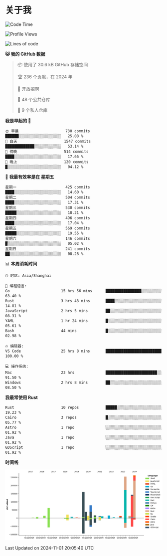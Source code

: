 # 关于我

<!--START_SECTION:waka-->
![Code Time](http://img.shields.io/badge/Code%20Time-3%2C289%20hrs%2037%20mins-blue)

![Profile Views](http://img.shields.io/badge/%E4%B8%AA%E4%BA%BA%E8%B5%84%E6%96%99%E8%A7%82%E7%9C%8B%E6%AC%A1%E6%95%B0-7-blue)

![Lines of code](https://img.shields.io/badge/%E4%BB%8E%E3%80%8CHello%20World%E3%80%8D%E8%B5%B7%E6%88%91%E5%B7%B2%E7%BB%8F%E5%86%99%E4%BA%86-1.2%20million%20%E8%A1%8C%E4%BB%A3%E7%A0%81-blue)

**🐱 我的 GitHub 数据** 

> 📦  使用了 30.6 kB GitHub 存储空间 
 > 
> 🏆 236 个贡献，在 2024 年
 > 
> 💼 开放招聘
 > 
> 📜 48 个公共仓库 
 > 
> 🔑 9 个私人仓库 
 > 
**我是早起的 🐤** 

```text
🌞 早晨                     730 commits         ██████░░░░░░░░░░░░░░░░░░░   25.08 % 
🌆 白天                     1547 commits        █████████████░░░░░░░░░░░░   53.14 % 
🌃 傍晚                     514 commits         ████░░░░░░░░░░░░░░░░░░░░░   17.66 % 
🌙 晚上                     120 commits         █░░░░░░░░░░░░░░░░░░░░░░░░   04.12 % 
```
📅 **我最有效率是在 星期五** 

```text
星期一                      425 commits         ████░░░░░░░░░░░░░░░░░░░░░   14.60 % 
星期二                      504 commits         ████░░░░░░░░░░░░░░░░░░░░░   17.31 % 
星期三                      530 commits         █████░░░░░░░░░░░░░░░░░░░░   18.21 % 
星期四                      496 commits         ████░░░░░░░░░░░░░░░░░░░░░   17.04 % 
星期五                      569 commits         █████░░░░░░░░░░░░░░░░░░░░   19.55 % 
星期六                      146 commits         █░░░░░░░░░░░░░░░░░░░░░░░░   05.02 % 
星期日                      241 commits         ██░░░░░░░░░░░░░░░░░░░░░░░   08.28 % 
```


📊 **本周消耗时间** 

```text
🕑︎ 时区: Asia/Shanghai

💬 编程语言: 
Go                       15 hrs 56 mins      ████████████████░░░░░░░░░   63.40 % 
Rust                     3 hrs 43 mins       ████░░░░░░░░░░░░░░░░░░░░░   14.81 % 
JavaScript               2 hrs 5 mins        ██░░░░░░░░░░░░░░░░░░░░░░░   08.31 % 
YAML                     1 hr 24 mins        █░░░░░░░░░░░░░░░░░░░░░░░░   05.61 % 
Bash                     44 mins             █░░░░░░░░░░░░░░░░░░░░░░░░   02.98 % 

🔥 编辑器: 
VS Code                  25 hrs 8 mins       █████████████████████████   100.00 % 

💻 操作系统: 
Mac                      23 hrs              ███████████████████████░░   91.50 % 
Windows                  2 hrs 8 mins        ██░░░░░░░░░░░░░░░░░░░░░░░   08.50 % 
```

**我最常使用 Rust** 

```text
Rust                     10 repos            █████░░░░░░░░░░░░░░░░░░░░   19.23 % 
Cairo                    3 repos             █░░░░░░░░░░░░░░░░░░░░░░░░   05.77 % 
Astro                    1 repo              ░░░░░░░░░░░░░░░░░░░░░░░░░   01.92 % 
Java                     1 repo              ░░░░░░░░░░░░░░░░░░░░░░░░░   01.92 % 
GDScript                 1 repo              ░░░░░░░░░░░░░░░░░░░░░░░░░   01.92 % 
```



**时间线**

![Lines of Code chart](https://raw.githubusercontent.com/catusax/catusax/master/assets/bar_graph.png)


 Last Updated on 2024-11-01 20:05:40 UTC
<!--END_SECTION:waka-->
